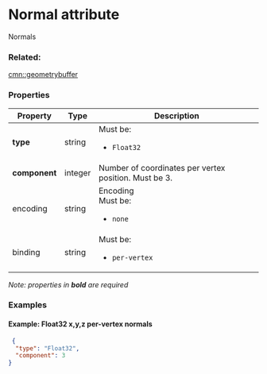 # Normal attribute

Normals

### Related:

[cmn::geometrybuffer](geometrybuffer.cmn.md)
### Properties

| Property | Type | Description |
| --- | --- | --- |
| **type** | string | <div>Must be:<ul><li>`Float32`</li></ul></div> |
| **component** | integer | Number of coordinates per vertex position. Must be 3. |
| encoding | string | Encoding<div>Must be:<ul><li>`none`</li></ul></div> |
| binding | string | <div>Must be:<ul><li>`per-vertex`</li></ul></div> |

*Note: properties in **bold** are required*

### Examples 

#### Example: Float32 x,y,z  **per-vertex** normals  

```json
 {
  "type": "Float32",
  "component": 3
} 
```

